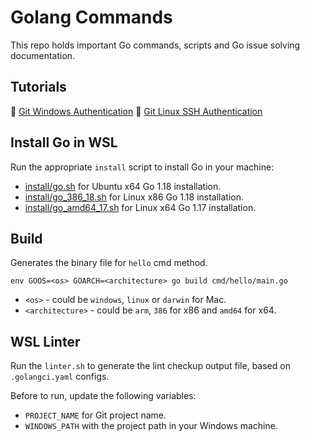 # Golang Commands
This repo holds important Go commands, scripts and Go issue solving documentation.

## Tutorials

🔗 [Git Windows Authentication](git_windows_auth.md)
🔗 [Git Linux SSH Authentication](git_linux_ssh_auth.md)

## Install Go in WSL
Run the appropriate ``install`` script to install Go in your machine:

* [install/go.sh](install/go.sh) for Ubuntu x64 Go 1.18 installation.
* [install/go_386_18.sh](install/go_386_18.sh) for Linux x86 Go 1.18 installation.
* [install/go_amd64_17.sh](install/go_amd64_17.sh) for Linux x64 Go 1.17 installation.

## Build 
Generates the binary file for ``hello`` cmd method.

``env GOOS=<os> GOARCH=<architecture> go build cmd/hello/main.go``

- ``<os>`` - could be ``windows``, ``linux`` or ``darwin`` for Mac.
- ``<architecture>`` - could be ``arm``, ``386`` for x86 and ``amd64`` for x64.

## WSL Linter
Run the ``linter.sh`` to generate the lint checkup output file, based on ``.golangci.yaml`` configs.

Before to run, update the following variables:
* ``PROJECT_NAME`` for Git project name.
* ``WINDOWS_PATH`` with the project path in your Windows machine.
